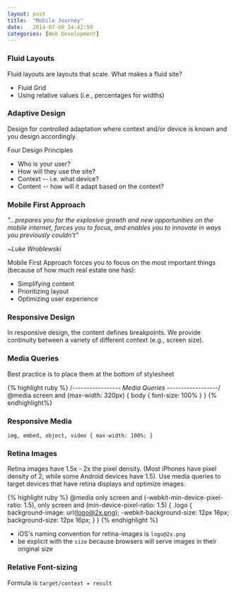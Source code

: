 ```yaml
---
layout: post
title:  "Mobile Journey"
date:   2014-07-08 14:42:59
categories: [Web Development]
---
```



### Fluid Layouts
Fluid layouts are layouts that scale.  What makes a fluid site?

* Fluid Grid
* Using relative values (i.e., percentages for widths)


### Adaptive Design
Design for controlled adaptation where context and/or device is known and
you design accordingly.

Four Design Principles

* Who is your user?
* How will they use the site?
* Context -- i.e. what device?
* Content -- how will it adapt based on the context?


### Mobile First Approach

*"...prepares you for the explosive growth and new opportunities on the mobile 
internet, forces you to focus, and enables you to innovate in ways you 
previously couldn't"*

~*Luke Wroblewski*


Mobile First Approach forces you to focus on the most important things (because
of how much real estate one has):

* Simplifying content
* Prioritizing layout
* Optimizing user experience


### Responsive Design
In responsive design, the content defines breakpoints.  We provide continuity 
between a variety of different context (e.g., screen size).



### Media Queries 
Best practice is to place them at the bottom of stylesheet


{% highlight ruby %}
/*-----------------
Media Queries
------------------*/
@media screen and (max-width: 320px) {
  body {
    font-size: 100%
  }
}
{% endhighlight%}


### Responsive Media
`img, embed, object, video { max-width: 100%; }`


### Retina Images
Retina images have 1.5x - 2x the pixel density. (Most iPhones have pixel density
of 2, while some Android devices have 1.5).  Use media queries to target
devices that have retina displays and optimize images.


{% highlight ruby %}
@media
only screen and (-webkit-min-device-pixel-ratio: 1.5),
only screen and (min-device-pixel-ratio: 1.5) {
  .logo {
    background-image: url(logo@2x.png);
    -webkit-background-size: 12px 16px;
    background-size: 12px 16px;
  } 
}
{% endhighlight %}

* iOS's naming convention for retina-images is `logo@2x.png`
* be explicit with the `size` because browsers will serve images in their 
original size


### Relative Font-sizing
Formula is `target/context = result`

